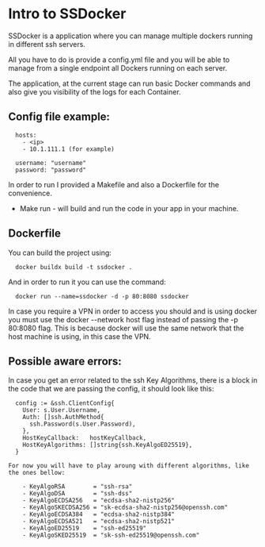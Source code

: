 # Intro to SSDocker

SSDocker is a application where you can manage multiple dockers running in different ssh servers.

All you have to do is provide a config.yml file and you will be able to manage from a single endpoint all Dockers running on each server.

The application, at the current stage can run basic Docker commands and also give you visibility of the logs for each Container.

## Config file example:

```
  hosts:
    - <ip>
    - 10.1.111.1 (for example)

  username: "username"
  password: "password"
```

In order to run I provided a Makefile and also a Dockerfile for the convenience.

  - Make run - will build and run the code in your app in your machine.

## Dockerfile

You can build the project using: 

```
  docker buildx build -t ssdocker .
```

And in order to run it you can use the command: 

```
  docker run --name=ssdocker -d -p 80:8080 ssdocker
```

In case you require a VPN in order to access you should and is using docker you must use the docker --network host flag instead of passing the -p 80:8080 flag. This is because docker will use the same network that the host machine is using, in this case the VPN.

## Possible aware errors:

In case you get an error related to the ssh Key Algorithms, there is a block in the code that we are passing the config, it should look like this: 

``` golang
  config := &ssh.ClientConfig{
    User: s.User.Username,
    Auth: []ssh.AuthMethod{
      ssh.Password(s.User.Password),
    },
    HostKeyCallback:   hostKeyCallback,
    HostKeyAlgorithms: []string{ssh.KeyAlgoED25519},
  }

For now you will have to play aroung with different algorithms, like the ones bellow: 

	- KeyAlgoRSA        = "ssh-rsa"
	- KeyAlgoDSA        = "ssh-dss"
	- KeyAlgoECDSA256   = "ecdsa-sha2-nistp256"
	- KeyAlgoSKECDSA256 = "sk-ecdsa-sha2-nistp256@openssh.com"
	- KeyAlgoECDSA384   = "ecdsa-sha2-nistp384"
	- KeyAlgoECDSA521   = "ecdsa-sha2-nistp521"
	- KeyAlgoED25519    = "ssh-ed25519"
	- KeyAlgoSKED25519  = "sk-ssh-ed25519@openssh.com"

```

